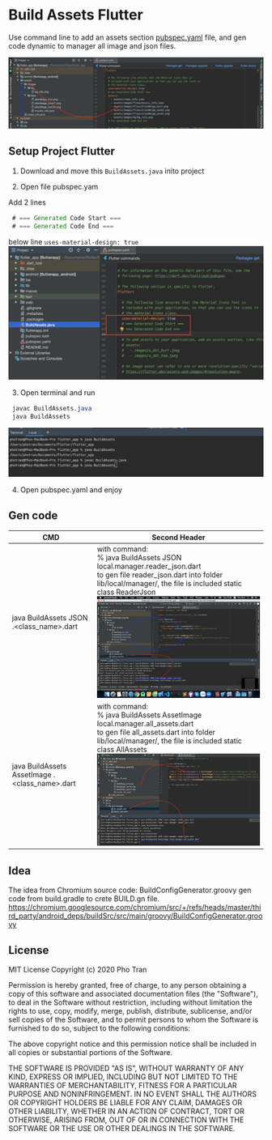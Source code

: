 Build Assets Flutter
=====
Use command line to add an assets section [pubspec.yaml](https://flutter.dev/docs/development/ui/assets-and-images) file, and gen code dynamic to manager all image and json files.

<img src="/imgs/3.png" />

Setup Project Flutter 
-------

1. Download and move this `BuildAssets.java` inito project

2. Open file pubspec.yam  

Add 2 lines 

```java
 # === Generated Code Start ===
 # === Generated Code End ===
```

below line `uses-material-design: true`
<img src="/imgs/1.png" />

3. Open terminal and run

```java
 javac BuildAssets.java
 java BuildAssets
```

<img src="/imgs/2.png" />

4. Open pubspec.yaml and enjoy

Gen code
-------

| CMD  | Second Header |
| ------------- | ------------- |
| java BuildAssets JSON <package>.<class_name>.dart  | with command: </br>% java BuildAssets JSON local.manager.reader_json.dart</br> to gen file reader_json.dart into folder lib/local/manager/, the file is included static class ReaderJson</br> <img src="/imgs/5.png" /> |
| java BuildAssets AssetImage <package>.<class_name>.dart  | with command: </br>% java BuildAssets AssetImage local.manager.all_assets.dart</br> to gen file all_assets.dart into folder lib/local/manager/, the file is included static class AllAssets</br> <img src="/imgs/4.png" />  |

Idea
-------
The idea from Chromium source code: 
BuildConfigGenerator.groovy gen code from build.gradle to crete BUILD.gn file.
https://chromium.googlesource.com/chromium/src/+/refs/heads/master/third_party/android_deps/buildSrc/src/main/groovy/BuildConfigGenerator.groovy


License
-------
MIT License
Copyright (c) 2020 Pho Tran

Permission is hereby granted, free of charge, to any person obtaining a copy
of this software and associated documentation files (the "Software"), to deal
in the Software without restriction, including without limitation the rights
to use, copy, modify, merge, publish, distribute, sublicense, and/or sell
copies of the Software, and to permit persons to whom the Software is
furnished to do so, subject to the following conditions:

The above copyright notice and this permission notice shall be included in all
copies or substantial portions of the Software.

THE SOFTWARE IS PROVIDED "AS IS", WITHOUT WARRANTY OF ANY KIND, EXPRESS OR
IMPLIED, INCLUDING BUT NOT LIMITED TO THE WARRANTIES OF MERCHANTABILITY,
FITNESS FOR A PARTICULAR PURPOSE AND NONINFRINGEMENT. IN NO EVENT SHALL THE
AUTHORS OR COPYRIGHT HOLDERS BE LIABLE FOR ANY CLAIM, DAMAGES OR OTHER
LIABILITY, WHETHER IN AN ACTION OF CONTRACT, TORT OR OTHERWISE, ARISING FROM,
OUT OF OR IN CONNECTION WITH THE SOFTWARE OR THE USE OR OTHER DEALINGS IN THE
SOFTWARE.
